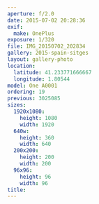 ```yaml
---
aperture: f/2.0
date: 2015-07-02 20:28:36
exif:
  make: OnePlus
exposure: 1/320
file: IMG_20150702_202834
gallery: 2015-spain-sitges
layout: gallery-photo
location:
  latitude: 41.233771666667
  longitude: 1.80544
model: One A0001
ordering: 19
previous: 3025085
sizes:
  1920x1080:
    height: 1080
    width: 1920
  640w:
    height: 360
    width: 640
  200x200:
    height: 200
    width: 200
  96x96:
    height: 96
    width: 96
title: 
---
```

